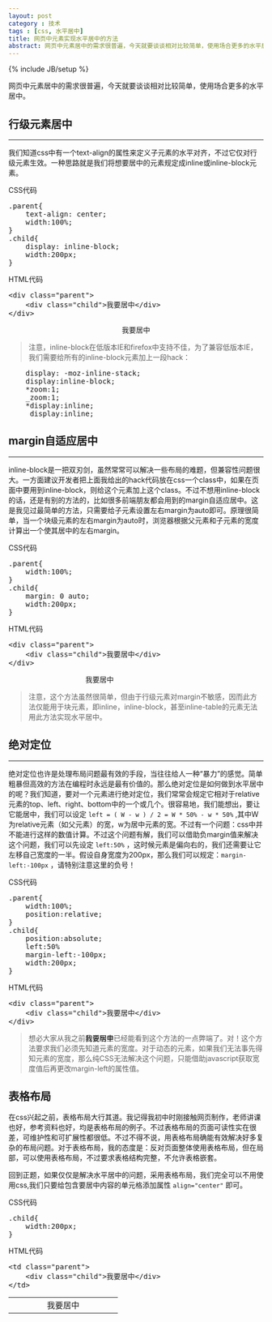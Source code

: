 ```yaml
---
layout: post
category : 技术
tags : [css, 水平居中]
title: 网页中元素实现水平居中的方法
abstract: 网页中元素居中的需求很普遍，今天就要谈谈相对比较简单，使用场合更多的水平居中……
---
```


{% include JB/setup %}
<link href="{{BASE_PATH}}/assets/themes/zhouhua/plugins/syntaxhighlighter/styles/shCoreRDark.css" rel="stylesheet" type="text/css" />
<link href="{{BASE_PATH}}/assets/themes/zhouhua/plugins/syntaxhighlighter/styles/shThemeRDark.css" rel="stylesheet" type="text/css" />




网页中元素居中的需求很普遍，今天就要谈谈相对比较简单，使用场合更多的水平居中。

## 行级元素居中
---

我们知道css中有一个text-align的属性来定义子元素的水平对齐，不过它仅对行级元素生效。一种思路就是我们将想要居中的元素规定成inline或inline-block元素。

<div class="code-title">CSS代码</div>
<pre class="brush: css;">
.parent{
	text-align: center;
	width:100%;
}
.child{
	display: inline-block;
	width:200px;
}
</pre>
<div class="code-title">HTML代码</div>
<pre class="brush: html;">
&lt;div class="parent">
	&lt;div class="child">我要居中&lt;/div>
&lt;/div>
</pre>

<div class="row-fluid">
	<div class="parent" style="text-align:center;width:100%;">
		<div class="child" style="display:inline-block;width:200px;">我要居中</div>
	</div>
</div>

>注意，inline-block在低版本IE和firefox中支持不佳，为了兼容低版本IE，我们需要给所有的inline-block元素加上一段hack：
<pre class="brush: css;">
	display: -moz-inline-stack;
    display:inline-block;
    *zoom:1;
    _zoom:1;
    *display:inline;
    _display:inline;
</pre>

## margin自适应居中
---

inline-block是一把双刃剑，虽然常常可以解决一些布局的难题，但兼容性问题很大。一方面建议开发者把上面我给出的hack代码放在css一个class中，如果在页面中要用到inline-block，则给这个元素加上这个class。不过不想用inline-block的话，还是有别的方法的，比如很多前端朋友都会用到的margin自适应居中。这是我见过最简单的方法，只需要给子元素设置左右margin为auto即可。原理很简单，当一个块级元素的左右margin为auto时，浏览器根据父元素和子元素的宽度计算出一个使其居中的左右margin。

<div class="code-title">CSS代码</div>
<pre class="brush: css;">
.parent{
	width:100%;
}
.child{
	margin: 0 auto;
	width:200px;
}
</pre>
<div class="code-title">HTML代码</div>
<pre class="brush: html;">
&lt;div class="parent">
	&lt;div class="child">我要居中&lt;/div>
&lt;/div>
</pre>
<div class="row-fluid">
	<div class="parent" style="width:100%;">
		<div class="child" style="margin:0 auto;width:200px;">我要居中</div>
	</div>
</div>

>注意，这个方法虽然很简单，但由于行级元素对margin不敏感，因而此方法仅能用于块元素，即inline，inline-block，甚至inline-table的元素无法用此方法实现水平居中。

## 绝对定位
---

绝对定位也许是处理布局问题最有效的手段，当往往给人一种“暴力”的感觉。简单粗暴但高效的方法在编程时永远是最有价值的。那么绝对定位是如何做到水平居中的呢？我们知道，要对一个元素进行绝对定位，我们常常会规定它相对于relative元素的top、left、right、bottom中的一个或几个。很容易地，我们能想出，要让它能居中，我们可以设定 `left = ( W - w ) / 2 = W * 50% - w * 50%` ,其中W为relative元素（如父元素）的宽，w为居中元素的宽。不过有一个问题：css中并不能进行这样的数值计算。不过这个问题有解，我们可以借助负margin值来解决这个问题，我们可以先设定 `left:50%` ，这时候元素是偏向右的，我们还需要让它左移自己宽度的一半。假设自身宽度为200px，那么我们可以规定：`margin-left:-100px` ，请特别注意这里的负号！

<div class="code-title">CSS代码</div>
<pre class="brush: css;">
.parent{
	width:100%;
	position:relative;
}
.child{
	position:absolute;
	left:50%
	margin-left:-100px;
	width:200px;
}
</pre>
<div class="code-title">HTML代码</div>
<pre class="brush: html;">
&lt;div class="parent">
	&lt;div class="child">我要居中&lt;/div>
&lt;/div>
</pre>
<div class="row-fluid">
	<div class="parent" style="width:100%;position:relative;">
		<div class="child" style="width:200px;position:absolute;left:50%;margin-left:-100px;">我要居中</div>
	</div>
</div>

>想必大家从我之前的说明里已经能看到这个方法的一点弊端了。对！这个方法要求我们必须先知道元素的宽度。对于动态的元素，如果我们无法事先得知元素的宽度，那么纯CSS无法解决这个问题，只能借助javascript获取宽度值后再更改margin-left的属性值。

表格布局
---

在css兴起之前，表格布局大行其道。我记得我初中时刚接触网页制作，老师讲课也好，参考资料也好，均是表格布局的例子。不过表格布局的页面可读性实在很差，可维护性和可扩展性都很低。不过不得不说，用表格布局确能有效解决好多复杂的布局问题。对于表格布局，我的态度是：反对页面整体使用表格布局，但在局部，可以使用表格布局，不过要求表格结构完整，不允许表格嵌套。

回到正题，如果仅仅是解决水平居中的问题，采用表格布局，我们完全可以不用使用css,我们只要给包含要居中内容的单元格添加属性 `align="center"` 即可。

<div class="code-title">CSS代码</div>
<pre class="brush: css;">
.child{
	width:200px;
}
</pre>
<div class="code-title">HTML代码</div>
<pre class="brush: html;">
&lt;td class="parent">
	&lt;div class="child">我要居中&lt;/div>
&lt;/td>
</pre>
<div class="row-fluid">
	<table width="100%">
		<tbody>
			<tr>
				<td class="parent" align="center">
					<div class="child" style="width:200px">我要居中</div>
				</td>
			</tr>
		</tbody>
	</table>
</div>
<script src="{{BASE_PATH}}/assets/themes/zhouhua/plugins/syntaxhighlighter/scripts/shCore.js"> </script>
<script src="{{BASE_PATH}}/assets/themes/zhouhua/plugins/syntaxhighlighter/scripts/shBrushCss.js"> </script>
<script src="{{BASE_PATH}}/assets/themes/zhouhua/plugins/syntaxhighlighter/scripts/shBrushXml.js"> </script>
<script type="text/javascript">
	SyntaxHighlighter.defaults['smart-tabs'] = true;
	SyntaxHighlighter.defaults['tab-size'] = 4;
	SyntaxHighlighter.defaults['toolbar']=false;
	SyntaxHighlighter.all();
</script>
